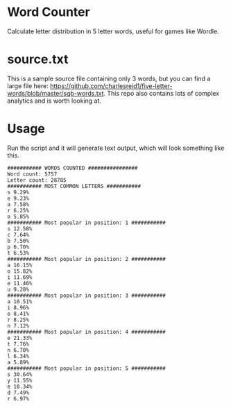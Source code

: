 # Word Counter
Calculate letter distribution in 5 letter words, useful for games like Wordle.

# source.txt
This is a sample source file containing only 3 words, but you can find a large file here:
https://github.com/charlesreid1/five-letter-words/blob/master/sgb-words.txt. This repo also contains lots of complex analytics and is worth looking at.

# Usage
Run the script and it will generate text output, which will look something like this.

```
########### WORDS COUNTED ################
Word count: 5757
Letter count: 28785
########### MOST COMMON LETTERS ###########
s 9.29%
e 9.23%
a 7.58%
r 6.25%
o 5.85%
########### Most popular in position: 1 ###########
s 12.58%
c 7.64%
b 7.50%
p 6.70%
t 6.53%
########### Most popular in position: 2 ###########
a 16.15%
o 15.82%
i 11.69%
e 11.46%
u 9.28%
########### Most popular in position: 3 ###########
a 10.51%
i 8.96%
o 8.41%
r 8.25%
n 7.12%
########### Most popular in position: 4 ###########
e 21.33%
t 7.76%
n 6.70%
l 6.34%
a 5.89%
########### Most popular in position: 5 ###########
s 30.64%
y 11.55%
e 10.34%
d 7.49%
r 6.97%
```
